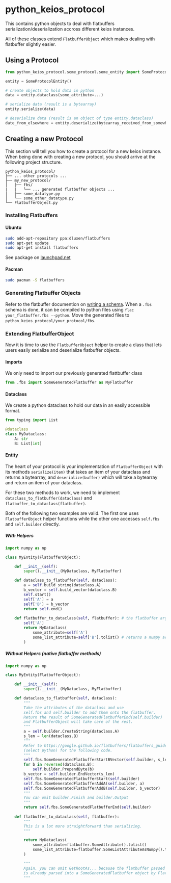# python_keios_protocol

This contains python objects to deal with flatbuffers serialization/deserialization accross different keios instances.

All of these classes extend ``FlatbufferObject`` which makes dealing with flatbuffer slightly easier.

## Using a Protocol

````python
from python_keios_protocol.some_protocol.some_entity import SomeProtocolEntity

entity = SomeProtocolEntity()

# create objects to hold data in python
data = entity.dataclass(some_attribute=...)

# serialize data (result is a bytearray)
entity.serialize(data)

# deserialize data (result is an object of type entity.dataclass)
date_from_elsewhere = entity.deserialize(bytearray_received_from_somewhere_else)

````

## Creating a new Protocol
This section will tell you how to create a protocol for a new keios instance.
When being done with creating a new protocol, you should arrive at the following project structure.
````
python_keios_protocol/
├── ... other protocols ...
├── my_new_protocol/
│   ├── fbs/
|   |   └── ... generated flatbuffer objects ...
│   ├── some_datatype.py
│   └── some_other_datatype.py
└── FlatbufferObject.py
````

### Installing Flatbuffers

#### Ubuntu
````bash
sudo add-apt-repository ppa:dluxen/flatbuffers
sudo apt-get update
sudo apt-get install flatbuffers
````
See package on [launchpad.net](https://launchpad.net/~dluxen/+archive/ubuntu/flatbuffers)

#### Pacman
````bash
sudo pacman -S flatbuffers
````

### Generating Flatbuffer Objects
Refer to the flatbuffer documention on [writing a schema](https://google.github.io/flatbuffers/flatbuffers_guide_writing_schema.html).
When a ``.fbs`` schema is done, it can be compiled to python files using ``flac your_flatbuffer.fbs --python``.
Move the generated files to ``python_keios_protocol/your_protocol/fbs``.

### Extending FlatbufferObject
Now it is time to use the ``FlatbufferObject`` helper to create a class that lets users easily serialize and deserialize flatbuffer objects.

#### Imports
We only need to import our previously generated flattbuffer class
````python
from .fbs import SomeGeneratedFlatbuffer as MyFlatbuffer
````

#### Dataclass
We create a python dataclass to hold our data in an easily accessible format.
````python
from typing import List

@dataclass
class MyDataclass:
    A: str
    B: List[int]
````

#### Entity
The heart of your protocol is your implementation of ``FlatbufferObject`` with its methods
``serialize(item)`` that takes an item of your dataclass and returns a bytearray, and ``deserialize(buffer)`` which will take a bytearray and return an item of your dataclass.

For these two methods to work, we need to implement ``dataclass_to_flatbuffer(dataclass)`` and ``flatbuffer_to_dataclass(flatbuffer)``.

Both of the following two examples are valid. The first one uses ``FlatbufferObject`` helper functions while the other one accesses ``self.fbs`` and ``self.builder`` directly.

##### With Helpers

````python
import numpy as np

class MyEntity(FlatbufferObject):

    def __init__(self):
        super().__init__(MyDataclass, MyFlatbuffer)

    def dataclass_to_flatbuffer(self, dataclass):
        a = self.build_string(dataclass.A)
        b_vector = self.build_vector(dataclass.B)
        self.start()
        self['A'] = a
        self['B'] = b_vector
        return self.end()
        
    def flatbuffer_to_dataclass(self, flatbuffer): # the flatbuffer argument is supplied for legacy use (see "Without Helpers" example below)
        self['A']
        return MyDataclass(
            some_attribute=self['A']
            some_list_attribute=self['B'].tolist() # returns a numpy array
        )
````

##### Without Helpers (native flatbuffer methods)

````python
import numpy as np

class MyEntity(FlatbufferObject):

    def __init__(self):
        super().__init__(MyDataclass, MyFlatbuffer)

    def dataclass_to_flatbuffer(self, dataclass):
        """
        Take the attributes of the dataclass and use 
        self.fbs and self.builder to add them onto the flatbuffer.
        Return the result of SomeGeneratedFlatbufferEnd(self.builder)
        and FlatbufferObject will take care of the rest.
        """
        a = self.builder.CreateString(dataclass.A)
        s_len = len(dataclass.B)
        """
        Refer to https://google.github.io/flatbuffers/flatbuffers_guide_tutorial.html
        (select python) for the following code.
        """
        self.fbs.SomeGeneratedFlatbufferStartBVector(self.builder, s_len)
        for b in reversed(dataclass.B):
            self.builder.PrependByte(b)
        b_vector = self.builder.EndVector(s_len)
        self.fbs.SomeGeneratedFlatbufferStart(self.builder)
        self.fbs.SomeGeneratedFlatbufferAddA(self.builder, a)
        self.fbs.SomeGeneratedFlatbufferAddB(self.builder, b_vector)
        """
        You can omit builder.Finish and builder.Output
        """
        return self.fbs.SomeGeneratedFlatbufferEnd(self.builder)
        
    def flatbuffer_to_dataclass(self, flatbuffer):
        """
        This is a lot more straightforward than serializing.
        """

        return MyDataclass(
            some_attribute=flatbuffer.SomeAttribute().tolist()
            some_list_attribute=flatbuffer.SomeListAttributeAsNumpy().tolist()
        )

        """
        Again, you can omit GetRootAs... because the flatbuffer passed 
        is already parsed into a SomeGeneratedFlatbuffer object by FlatbufferObject
        """
````